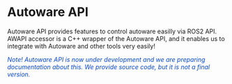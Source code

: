 # Autoware API

Autoware API provides features to control autoware easilly via ROS2 API.  
AWAPI accessor is a C++ wrapper of the Autoware API, and it enables us to integrate with Autoware and other tools very easily!  

<font color="#065479E">*Note! Autoware API is now under development and we are preparing documentation about this. We provide source code, but it is not a final version.*</font>